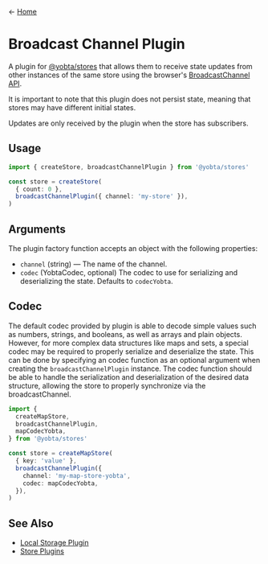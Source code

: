 &larr; [Home](../../../README.md)

# Broadcast Channel Plugin

A plugin for [@yobta/stores](https://www.npmjs.com/package/@yobta/stores) that allows them to receive state updates from other instances of the same store using the browser's [BroadcastChannel API](https://developer.mozilla.org/en-US/docs/Web/API/BroadcastChannel).

It is important to note that this plugin does not persist state, meaning that stores may have different initial states.

Updates are only received by the plugin when the store has subscribers.

## Usage

```ts
import { createStore, broadcastChannelPlugin } from '@yobta/stores'

const store = createStore(
  { count: 0 },
  broadcastChannelPlugin({ channel: 'my-store' }),
)
```

## Arguments

The plugin factory function accepts an object with the following properties:

- `channel` (string) — The name of the channel.
- `codec` (YobtaCodec, optional) The codec to use for serializing and deserializing the state. Defaults to `codecYobta`.

## Codec

The default codec provided by plugin is able to decode simple values such as numbers, strings, and booleans, as well as arrays and plain objects. However, for more complex data structures like maps and sets, a special codec may be required to properly serialize and deserialize the state. This can be done by specifying an codec function as an optional argument when creating the `broadcastChannelPlugin` instance. The codec function should be able to handle the serialization and deserialization of the desired data structure, allowing the store to properly synchronize via the broadcastChannel.

```ts
import {
  createMapStore,
  broadcastChannelPlugin,
  mapCodecYobta,
} from '@yobta/stores'

const store = createMapStore(
  { key: 'value' },
  broadcastChannelPlugin({
    channel: 'my-map-store-yobta',
    codec: mapCodecYobta,
  }),
)
```

## See Also

- [Local Storage Plugin](../localStoragePlugin/index.md)
- [Store Plugins](../index.md)
